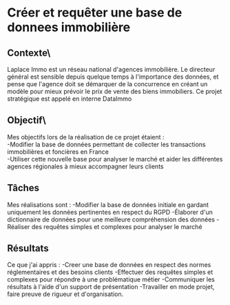 # Créer et requêter une base de donnees immobilière

## **Contexte**\
Laplace Immo est un réseau national d'agences immobilière. Le directeur général est sensible depuis quelque temps à l'importance des données, et pense que l'agence doit se démarquer de la concurrence en créant un modèle pour mieux prévoir le prix de vente des biens immobiliers. Ce projet stratégique est appelé en interne DataImmo

## **Objectif**\
Mes objectifs lors de la réalisation de ce projet étaient : \
-Modifier la base de données permettant de collecter les transactions immobilières et foncières en France\
-Utiliser cette nouvelle base pour analyser le marché et aider les différentes agences régionales à mieux accompagner leurs clients

## **Tâches**
Mes réalisations sont : 
-Modifier la base de données initiale en gardant uniquement les données pertinentes en respect du RGPD 
-Élaborer d'un dictionnaire de données pour une meilleure compréhension des données
-Réaliser des requêtes simples et complexes pour analyser le marché

## **Résultats**
Ce que j'ai appris : 
-Creer une base de données en respect des normes réglementaires et des besoins clients
-Effectuer des requêtes simples et complexes pour répondre à une problématique métier
-Communiquer les résultats à l'aide d'un support de présentation
-Travailler en mode projet, faire preuve de rigueur et d'organisation.
